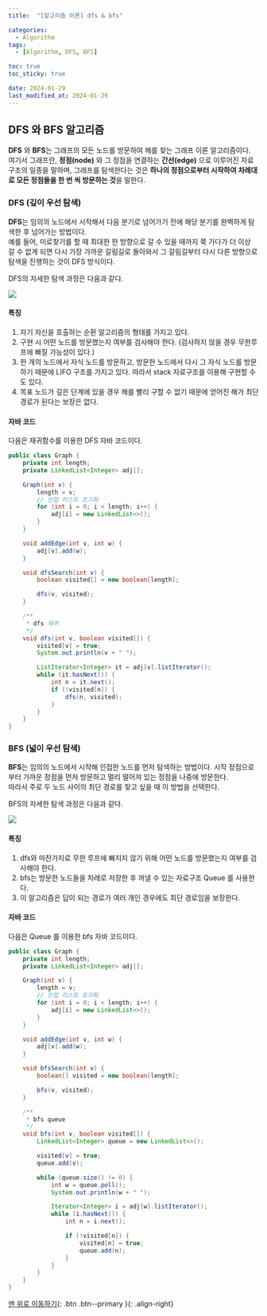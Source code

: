 ```yaml
---
title:  "[알고리즘 이론] dfs & bfs" 

categories:
  - Algorithm
tags:
  - [Algorithm, DFS, BFS]

toc: true
toc_sticky: true

date: 2024-01-29
last_modified_at: 2024-01-29
---
```

## DFS 와 BFS 알고리즘
**DFS** 와 **BFS**는 그래프의 모든 노드를 방문하여 해를 찾는 그래프 이론 알고리즘이다.  
여기서 그래프란, **정점(node)** 와 그 정점을 연결하는 **간선(edge)** 으로 이루어진 자료구조의 일종을 말하며, 그래프를 탐색한다는 것은 **하나의 정점으로부터 시작하여 차례대로 모든 정점들을 한 번 씩 방문하는 것**을 말한다.

### DFS (깊이 우선 탐색)
**DFS**는 임의의 노드에서 시작해서 다음 분기로 넘어가기 전에 해당 분기를 완벽하게 탐색한 후 넘어가는 방법이다.  
예를 들어, 미로찾기를 할 때 최대한 한 방향으로 갈 수 있을 때까지 쭉 가다가 더 이상 갈 수 없게 되면 다시 가장 가까운 갈림길로 돌아와서 그 갈림길부터 다시 다른 방향으로 탐색을 진행하는 것이 DFS 방식이다.  
  
DFS의 자세한 탐색 과정은 다음과 같다.

<img src="../../assets/img/algorithm/dfs01.png">


#### 특징
1. 자기 자신을 호출하는 순환 알고리즘의 형태를 가지고 있다.
2. 구현 시 어떤 노드를 방문했는지 여부를 검사해야 한다. (검사하지 않을 경우 무한루프에 빠질 가능성이 있다.)
3. 한 개의 노드에서 자식 노드를 방문하고, 방문한 노드에서 다시 그 자식 노드를 방문하기 때문에 LIFO 구조를 가지고 있다. 따라서 stack 자료구조를 이용해 구현할 수도 있다.
4. 목표 노드가 깊은 단계에 있을 경우 해를 빨리 구할 수 없기 때문에 얻어진 해가 최단 경로가 된다는 보장은 없다.

#### 자바 코드
다음은 재귀함수를 이용한 DFS 자바 코드이다.  
  

```java
public class Graph {
    private int length;
    private LinkedList<Integer> adj[];

    Graph(int v) {
        length = v;
        // 인접 리스트 초기화
        for (int i = 0; i < length; i++) {
            adj[i] = new LinkedList<>();
        }
    }

    void addEdge(int v, int w) {
        adj[v].add(w);
    }

    void dfsSearch(int v) {
        boolean visited[] = new boolean[length];

        dfs(v, visited);
    }

    /**
     * dfs 재귀
     */
    void dfs(int v, boolean visited[]) {
        visited[v] = true;
        System.out.println(v + " ");

        ListIterator<Integer> it = adj[v].listIterator();
        while (it.hasNext()) {
            int n = it.next();
            if (!visited[n]) {
                dfs(n, visited);
            }
        }
    }
}
```

### BFS (넓이 우선 탐색)
**BFS**는 임의의 노드에서 시작해 인접한 노드를 먼저 탐색하는 방법이다. 시작 정점으로부터 가까운 정점을 먼저 방문하고 멀리 떨어져 있는 정점을 나중에 방문한다.  
따라서 주로 두 노드 사이의 최단 경로를 찾고 싶을 때 이 방법을 선택한다.  
  
BFS의 자세한 탐색 과정은 다음과 같다.

<img src="../../assets/img/algorithm/bfs01.png">

  
#### 특징
1. dfs와 마찬가지로 무한 루프에 빠지지 않기 위해 어떤 노드를 방문했는지 여부를 검사해야 한다.
2. bfs는 방문한 노드들을 차례로 저장한 후 꺼낼 수 있는 자료구조 Queue 를 사용한다.
3. 이 알고리즘은 답이 되는 경로가 여러 개인 경우에도 최단 경로임을 보장한다.


#### 자바 코드
다음은 Queue 를 이용한 bfs 자바 코드이다.  
  

```java
public class Graph {
    private int length;
    private LinkedList<Integer> adj[];

    Graph(int v) {
        length = v;
        // 인접 리스트 초기화
        for (int i = 0; i < length; i++) {
            adj[i] = new LinkedList<>();
        }
    }

    void addEdge(int v, int w) {
        adj[v].add(w);
    }

    void bfsSearch(int v) {
        boolean[] visited = new boolean[length];

        bfs(v, visited);
    }

    /**
     * bfs queue
     */
    void bfs(int v, boolean visited[]) {
        LinkedList<Integer> queue = new LinkedList<>();

        visited[v] = true;
        queue.add(v);

        while (queue.size() != 0) {
            int w = queue.poll();
            System.out.println(w + " ");

            Iterator<Integer> i = adj[w].listIterator();
            while (i.hasNext()) {
                int n = i.next();

                if (!visited[n]) {
                    visited[n] = true;
                    queue.add(n);
                }
            }
        }
    }
}
```

[맨 위로 이동하기](#){: .btn .btn--primary }{: .align-right}
